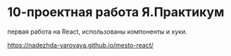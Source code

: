 # 10-проектная работа Я.Практикум
первая работа на React, использованы компоненты и хуки.

https://nadezhda-yarovaya.github.io/mesto-react/
